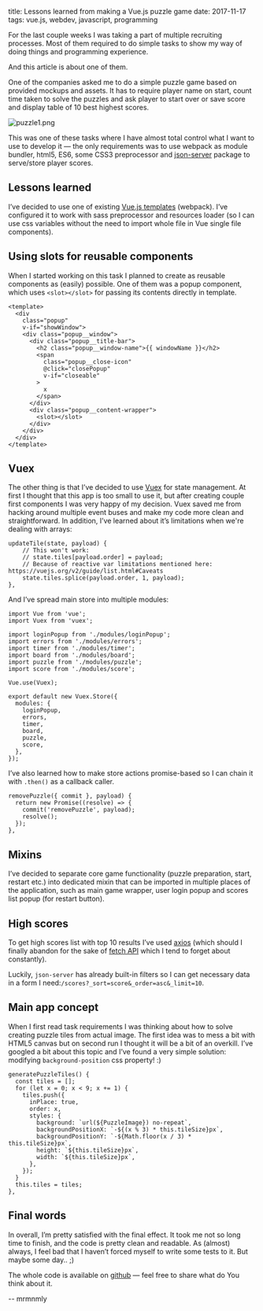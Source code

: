 title: Lessons learned from making a Vue.js puzzle game
date: 2017-11-17
tags: vue.js, webdev, javascript, programming

For the last couple weeks I was taking a part of multiple recruiting processes.
Most of them required to do simple tasks to show my way of doing things and
programming experience.

And this article is about one of them.

One of the companies asked me to do a simple puzzle game based on provided
mockups and assets. It has to require player name on start, count time taken to
solve the puzzles and ask player to start over or save score and display table
of 10 best highest scores.

 ![puzzle1.png](/public/1514932542100-puzzle1.png)

This was one of these tasks where I have almost total control what I want to use
to develop it — the only requirements was to use webpack as module bundler,
html5, ES6, some CSS3 preprocessor and
[json-server](https://github.com/typicode/json-server) package to serve/store
player scores.

## Lessons learned

I’ve decided to use one of existing [Vue.js
templates](https://github.com/vuejs-templates) (webpack). I’ve configured it to
work with sass preprocessor and resources loader (so I can use css variables
without the need to import whole file in Vue single file components).

## Using slots for reusable components

When I started working on this task I planned to create as reusable components
as (easily) possible. One of them was a popup component, which uses
`<slot></slot>` for passing its contents directly in template.

<pre><code class="no-highlight">&lt;template&gt;
  &lt;div
    class=&quot;popup&quot;
    v-if=&quot;showWindow&quot;&gt;
    &lt;div class=&quot;popup__window&quot;&gt;
      &lt;div class=&quot;popup__title-bar&quot;&gt;
        &lt;h2 class=&quot;popup__window-name&quot;&gt;{{ windowName }}&lt;/h2&gt;
        &lt;span
          class=&quot;popup__close-icon&quot;
          @click=&quot;closePopup&quot;
          v-if=&quot;closeable&quot;
        &gt;
          x
        &lt;/span&gt;
      &lt;/div&gt;
      &lt;div class=&quot;popup__content-wrapper&quot;&gt;
        &lt;slot&gt;&lt;/slot&gt;
      &lt;/div&gt;
    &lt;/div&gt;
  &lt;/div&gt;
&lt;/template&gt;
</code></pre>

## Vuex

The other thing is that I’ve decided to use
[Vuex](https://vuex.vuejs.org/en/intro.html) for state management. At first I
thought that this app is too small to use it, but after creating couple first
components I was very happy of my decision. Vuex saved me from hacking around
multiple event buses and make my code more clean and straightforward. In
addition, I’ve learned about it’s limitations when we're dealing with arrays:

```
updateTile(state, payload) {
    // This won't work:
    // state.tiles[payload.order] = payload;
    // Because of reactive var limitations mentioned here: https://vuejs.org/v2/guide/list.html#Caveats
    state.tiles.splice(payload.order, 1, payload);
},
```

And I’ve spread main store into multiple modules:

```
import Vue from 'vue';
import Vuex from 'vuex';

import loginPopup from './modules/loginPopup';
import errors from './modules/errors';
import timer from './modules/timer';
import board from './modules/board';
import puzzle from './modules/puzzle';
import score from './modules/score';

Vue.use(Vuex);

export default new Vuex.Store({
  modules: {
    loginPopup,
    errors,
    timer,
    board,
    puzzle,
    score,
  },
});
```

I’ve also learned how to make store actions promise-based so I can chain it with
`.then()` as a callback caller.

```
removePuzzle({ commit }, payload) {
  return new Promise((resolve) => {
    commit('removePuzzle', payload);
    resolve();
  });
},
```

## Mixins

I’ve decided to separate core game functionality (puzzle preparation, start,
restart etc.) into dedicated mixin that can be imported in multiple places of
the application, such as main game wrapper, user login popup and scores list
popup (for restart button).

## High scores

To get high scores list with top 10 results I’ve used
[axios](https://github.com/axios/axios) (which should I finally abandon for the
sake of [fetch API](https://developer.mozilla.org/en-US/docs/Web/API/Fetch_API)
which I tend to forget about constantly).

Luckily, `json-server` has already built-in filters so I can get necessary data
in a form I need:`/scores?_sort=score&_order=asc&_limit=10`.

## Main app concept

When I first read task requirements I was thinking about how to solve creating
puzzle tiles from actual image. The first idea was to mess a bit with HTML5
canvas but on second run I thought it will be a bit of an overkill. I’ve googled
a bit about this topic and I’ve found a very simple solution: modifying
`background-position` css property! :)

```
generatePuzzleTiles() {
  const tiles = [];
  for (let x = 0; x < 9; x += 1) {
    tiles.push({
      inPlace: true,
      order: x,
      styles: {
        background: `url(${PuzzleImage}) no-repeat`,
        backgroundPositionX: `-${(x % 3) * this.tileSize}px`,
        backgroundPositionY: `-${Math.floor(x / 3) * this.tileSize}px`,
        height: `${this.tileSize}px`,
        width: `${this.tileSize}px`,
      },
    });
  }
  this.tiles = tiles;
},
```

## Final words

In overall, I’m pretty satisfied with the final effect. It took me not so long
time to finish, and the code is pretty clean and readable. As (almost) always, I
feel bad that I haven’t forced myself to write some tests to it. But maybe some
day.. ;)

The whole code is available on [github](https://github.com/mrmnmly/puzzle-game)
— feel free to share what do You think about it.

-- mrmnmly
